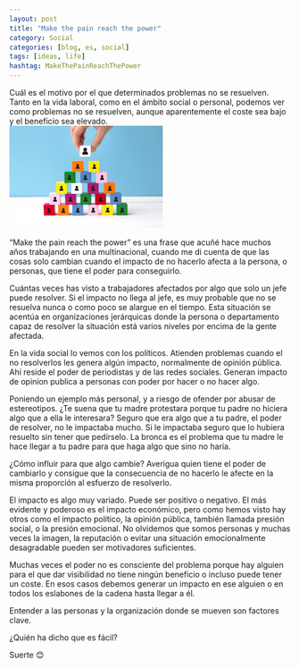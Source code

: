 ```yaml
---
layout: post
title: "Make the pain reach the power"
category: Social
categories: [blog, es, social]
tags: [ideas, life]
hashtag: MakeThePainReachThePower
---
```

Cuál es el motivo por el que determinados problemas no se resuelven. Tanto en la vida laboral, como en el ámbito social o personal, podemos ver como problemas no se resuelven, aunque aparentemente el coste sea bajo y el beneficio sea elevado.  
![MakeThePainReachThePower](/images/MakeThePainReachThePower-0.png)

“Make the pain reach the power” es una frase que acuñé hace muchos años trabajando en una multinacional, cuando me di cuenta de que las cosas solo cambian cuando el impacto de no hacerlo afecta a la persona, o personas, que tiene el poder para conseguirlo.

Cuántas veces has visto a trabajadores afectados por algo que solo un jefe puede resolver. Si el impacto no llega al jefe, es muy probable que no se resuelva nunca o como poco se alargue en el tiempo. Esta situación se acentúa en organizaciones jerárquicas donde la persona o departamento capaz de resolver la situación está varios niveles por encima de la gente afectada.

En la vida social lo vemos con los políticos. Atienden problemas cuando el no resolverlos les genera algún impacto, normalmente de opinión pública. Ahí reside el poder de periodistas y de las redes sociales. Generan impacto de opinion publica a personas con poder por hacer o no hacer algo. 

Poniendo un ejemplo más personal, y a riesgo de ofender por abusar de estereotipos. ¿Te suena que tu madre protestara porque tu padre no hiciera algo que a ella le interesara? Seguro que era algo que a tu padre, el poder de resolver, no le impactaba mucho. Si le impactaba seguro que lo hubiera resuelto sin tener que pedírselo. La bronca es el problema que tu madre le hace llegar a tu padre para que haga algo que sino no haría.

¿Cómo influir para que algo cambie? Averigua quien tiene el poder de cambiarlo y consigue que la consecuencia de no hacerlo le afecte en la misma proporción al esfuerzo de resolverlo.

El impacto es algo muy variado. Puede ser positivo o negativo. El más evidente y poderoso es el impacto económico, pero como hemos visto hay otros como el impacto político, la opinión pública, también llamada presión social, o la presión emocional. No olvidemos que somos personas y muchas veces la imagen, la reputación o evitar una situación emocionalmente desagradable pueden ser motivadores suficientes.

Muchas veces el poder no es consciente del problema porque hay alguien para el que dar visibilidad no tiene ningún beneficio o incluso puede tener un coste. En esos casos debemos generar un impacto en ese alguien o en todos los eslabones de la cadena hasta llegar a él.

Entender a las personas y la organización donde se mueven son factores clave.

¿Quién ha dicho que es fácil?

Suerte 😊